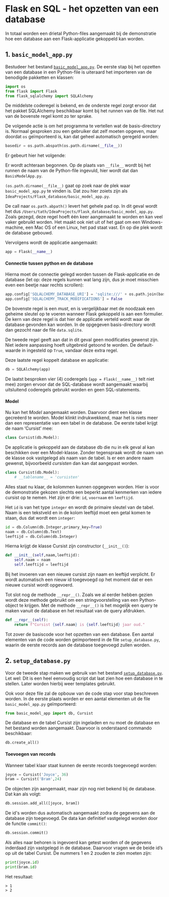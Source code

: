 # Flask en SQL - het opzetten van een database

In totaal worden een drietal Python-files aangemaakt bij de demonstratie hoe een database aan een Flask-applicatie gekoppeld kan worden.

## 1. `basic_model_app.py`

Bestudeer het bestand [`basic_model_app.py`](bestanden/crud/basic_model_app.py). De eerste stap bij het opzetten van een database in een Python-file is uiteraard het importeren van de benodigde pakketten en klassen:

```python
import os
from flask import Flask
from flask_sqlalchemy import SQLAlchemy
```

De middelste coderegel is bekend, en de onderste regel zorgt ervoor dat het pakket SQLAlchemy beschikbaar komt bij het runnen van de file. Het nut van de bovenste regel komt zo ter sprake.

De volgende actie is om het programma te vertellen wat de basis-directory is. Normaal gesproken zou een gebruiker dat zelf moeten opgeven, maar doordat `os` geïmporteerd is, kan dat geheel automatisch geregeld worden:

```python
basedir = os.path.abspath(os.path.dirname(__file__))
```

Er gebeurt hier het volgende:

Er wordt achteraan begonnen. Op de plaats van `__file__` wordt bij het runnen de naam van de Python-file ingevuld, hier wordt dat dan `BasisModelApp.py`.

`(os.path.dirname(__file__)` gaat op zoek naar de plek waar `basic_model_app.py` te vinden is. Dat zou hier zoiets zijn als `IdeaProjects/Flask_database/basic_model_app.py`.

De call naar `os.path.abpath()` levert het gehele pad op. In dit geval wordt het dus `/Users/tath/IdeaProjects/Flask_database/basic_model_app.py`.
Zoals gezegd, deze regel hoeft één keer aangemaakt te worden en kan veel vaker gebruikt worden. Het maakt ook niet uit of het gaat om een Windows-machine, een Mac OS of een Linux, het pad staat vast.
En op die plek wordt de database gebouwd.

Vervolgens wordt de applicatie aangemaakt:

```python
app = Flask(__name__)
```

#### Connectie tussen python en de database

Hierna moet de connectie gelegd worden tussen de Flask-applicatie en de database (let op: deze regels kunnen wat lang zijn, dus je moet misschien even een beetje naar rechts scrollen):

```python
app.config['SQLALCHEMY_DATABASE_URI'] = 'sqlite:///' + os.path.join(basedir, 'data.sqlite')
app.config['SQLALCHEMY_TRACK_MODIFICATIONS'] = False
```

De bovenste regel is een *must*, en is vergelijkbaar met de noodzaak een geheime sleutel op te voeren wanneer Flask gekoppeld is aan een formulier. De kern van deze regel is dat hier de applicatie verteld wordt waar de database gevonden kan worden.
In de opgegeven basis-directory wordt dan gezocht naar de file `data.sqlite`.

De tweede regel geeft aan dat in dit geval geen modificaties gewenst zijn. Niet iedere aanpassing hoeft uitgebreid getoond te worden. De default-waarde in ingesteld op `True`, vandaar deze extra regel.

Deze laatste regel koppelt database en applicatie:

```python
db = SQLAlchemy(app)
```

De laatst besproken vier (4) coderegels (`app = Flask(__name__)` telt niet mee) zorgen ervoor dat de SQL-database wordt aangemaakt waarbij uitsluitend coderegels gebruikt worden en geen SQL-statements.

#### Model

Nu kan het *Model* aangemaakt worden. Daarvoor dient een klasse gecreëerd te worden. Model klinkt indrukwekkend, maar het is niets meer dan een representatie van een tabel in de database.
De eerste tabel krijgt de naam ‘Cursist’ mee:

```python
class Cursist(db.Model):
```

De applicatie is gekoppeld aan de database db die nu in elk geval al kan beschikken over een Model-klasse. Zonder tegenspraak wordt de naam van de klasse ook vastgelegd als naam van de tabel. Is er een andere naam gewenst, bijvoorbeeld *cursisten* dan kan dat aangepast worden.

```python
class Cursist(db.Model):
    # __tablename__ = 'cursisten'
```

Alles staat nu klaar, de kolommen kunnen opgegeven worden. Hier is voor de demonstratie gekozen slechts een beperkt aantal kenmerken van iedere cursist op te nemen.
Het zijn er drie: `id`, `voornaam` en `leeftijd`.

Het `id` is van het type `integer` en wordt de primaire sleutel van de tabel. Naam is een tekstveld en in de kolom leeftijd moet een getal komen te staan, dus dat wordt een `integer`:

```python
id = db.Column(db.Integer,primary_key=True)
naam = db.Column(db.Text)
leeftijd = db.Column(db.Integer)
```

Hierna krijgt de klasse Cursist zijn constructor (`__init__()`):

```python
def __init__(self,naam,leeftijd):
    self.naam = naam
    self.leeftijd = leeftijd
```

Bij het invoeren van een nieuwe cursist zijn naam en leeftijd verplicht. Er wordt automatisch een nieuw id toegevoegd op het moment dat er een nieuwe cursist wordt opgevoerd.

Tot slot nog de methode `__repr__()`. Zoals we al eerder hebben gezien wordt deze methode gebruikt om een stringvoorstelling van een Python-object te krijgen. Met de methode `__repr__()` is het mogelijk een query te maken vanuit de database en het resultaat van de query afdrukken.

```python
def __repr__(self):
    return f"Cursist {self.naam} is {self.leeftijd} jaar oud."
```

Tot zover de basiscode voor het opzetten van een database. Een aantal elementen van de code worden geïmporteerd in de file `setup_database.py`, waarin de eerste records aan de database toegevoegd zullen worden.

## 2. `setup_database.py`

Voor de tweede stap maken we gebruik van het bestand [`setup_database.py`](bestanden/crud/setup_database.py). Let wel: Dit is een heel eenvoudig script dat laat zien hoe een database in te stellen. Later worden hierbij weer templates gebruikt.

Ook voor deze file zal de opbouw van de code stap voor stap beschreven worden. In de eerste plaats worden er een aantal elementen uit de file `basic_model_app.py` geïmporteerd:

```python
from basic_model_app import db, Cursist
```

De database en de tabel Cursist zijn ingeladen en nu moet de database en het bestand worden aangemaakt. Daarvoor is onderstaand commando beschikbaar:

```python
db.create_all()
```

#### Toevoegen van records

Wanneer tabel klaar staat kunnen de eerste records toegevoegd worden:

```python
joyce = Cursist('Joyce', 36)
bram = Cursist('Bram',24)
```

De objecten zijn aangemaakt, maar zijn nog niet bekend bij de database. Dat kan als volgt:

```python
db.session.add_all([joyce, bram])
```

De id's worden dus automatisch aangemaakt zodra de gegevens aan de database zijn toegevoegd.
De data kan definitief vastgelegd worden door de functie `commit()`:

```python
db.session.commit()
```

Als alles naar behoren is ingevoerd kan getest worden of de gegevens inderdaad zijn vastgelegd in de database. Daarvoor vragen we de beide id’s op uit de tabel Cursist. De nummers 1 en 2 zouden te zien moeten zijn:

```python
print(joyce.id)
print(bram.id)
```

Het resultaat:

```console
> 1
> 2
```

